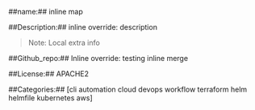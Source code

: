 
##name:## inline map

##Description:## inline override: description

> Note: Local extra info

##Github_repo:## Inline override: testing inline merge

##License:## APACHE2

##Categories:## [cli automation cloud devops workflow terraform helm helmfile kubernetes aws]
